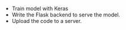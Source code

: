 - Train model with Keras
- Write the Flask backend to serve the model.
- Upload the code to a server.

